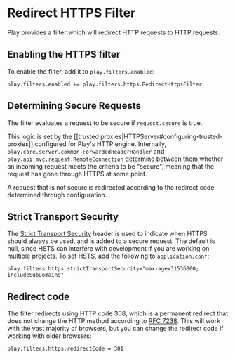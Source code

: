 <!--- Copyright (C) 2009-2017 Lightbend Inc. <https://www.lightbend.com> -->
# Redirect HTTPS Filter

Play provides a filter which will redirect HTTP requests to HTTP requests.

## Enabling the HTTPS filter

To enable the filter, add it to `play.filters.enabled`:

```
play.filters.enabled += play.filters.https.RedirectHttpsFilter
```

## Determining Secure Requests

The filter evaluates a request to be secure if `request.secure` is true.  

This logic is set by the [[trusted proxies|HTTPServer#configuring-trusted-proxies]] configured for Play's HTTP engine.  Internally, `play.core.server.common.ForwardedHeaderHandler` and `play.api.mvc.request.RemoteConnection` determine between them whether an incoming request meets the criteria to be "secure", meaning that the request has gone through HTTPS at some point.

A request that is not secure is redirected according to the redirect code determined through configuration.

## Strict Transport Security 

The [Strict Transport Security](https://en.wikipedia.org/wiki/HTTP_Strict_Transport_Security) header is used to indicate when HTTPS should always be used, and is added to a secure request.  The default is null, since HSTS can interfere with development if you are working on multiple projects.  To set HSTS, add the following to `application.conf`:

```
play.filters.https.strictTransportSecurity="max-age=31536000; includeSubDomains"
```

## Redirect code

The filter redirects using HTTP code 308, which is a permanent redirect that does not change the HTTP method according to [RFC 7238](https://tools.ietf.org/html/rfc7238).  This will work with the vast majority of browsers, but you can change the redirect code if working with older browsers:

```
play.filters.https.redirectCode = 301
``` 
